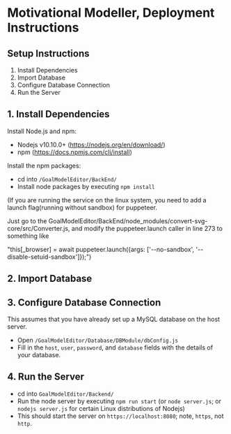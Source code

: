 # Motivational Modeller, Deployment Instructions

## Setup Instructions

1. Install Dependencies
2. Import Database
3. Configure Database Connection
4. Run the Server

## 1. Install Dependencies

Install Node.js and npm:
* Nodejs v10.10.0+ (https://nodejs.org/en/download/)
* npm (https://docs.npmjs.com/cli/install)

Install the npm packages:
* cd into `/GoalModelEditor/BackEnd/`
* Install node packages by executing `npm install`

(If you are running the service on the linux system, you need to add a launch flag(running without sandbox) for puppeteer.

Just go to the GoalModelEditor/BackEnd/node_modules/convert-svg-core/src/Converter.js, and modify the
puppeteer.launch caller in line 273 to something like

"this[_browser] = await puppeteer.launch({args: ['--no-sandbox', '--disable-setuid-sandbox']});")

## 2. Import Database

## 3. Configure Database Connection
This assumes that you have already set up a MySQL database on the host server.
* Open `/GoalModelEditor/Database/DBModule/dbConfig.js`
* Fill in the `host`, `user`, `password`, and `database` fields with the details of your database.

## 4. Run the Server
* cd into `GoalModelEditor/Backend/`
* Run the node server by executing `npm run start` (or `node server.js`; or `nodejs server.js` for certain Linux distributions of Nodejs)
* This should start the server on `https://localhost:8080`; note, `https`, not `http`.
